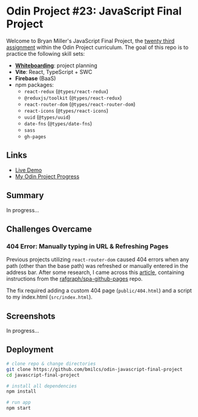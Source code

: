 # Odin Project #23: JavaScript Final Project

Welcome to Bryan Miller's JavaScript Final Project, the [twenty third assignment](https://www.theodinproject.com/lessons/node-path-javascript-javascript-final-project) within the Odin Project curriculum. The goal of this repo is to practice the following skill sets:

- [**Whiteboarding**](src/README.md): project planning
- **Vite**: React, TypeScript + SWC
- **Firebase** (BaaS)
- npm packages:
  - `react-redux` (`@types/react-redux`)
  - `@reduxjs/toolkit` (`@types/react-redux`)
  - `react-router-dom` (`@types/react-router-dom`)
  - `react-icons` (`@types/react-icons`)
  - `uuid` (`@types/uuid`)
  - `date-fns` (`@types/date-fns`)
  - `sass`
  - `gh-pages`

## Links

- [Live Demo](https://bmilcs.com/odin-javascript-final-project)
- [My Odin Project Progress](https://github.com/bmilcs/odin-project)

## Summary

In progress...

## Challenges Overcame

### 404 Error: Manually typing in URL & Refreshing Pages

Previous projects utilizing `react-router-dom` caused 404 errors when any path (other than the base path) was refreshed or manually entered in the address bar. After some research, I came across this [article](https://medium.com/@itspaulolimahimself/deploying-a-react-js-spa-app-to-github-pages-58ddaa2897a3), containing instructions from the [rafgraph/spa-github-pages](https://github.com/rafgraph/spa-github-pages) repo.

The fix required adding a custom 404 page (`public/404.html`) and a script to my index.html (`src/index.html`).

## Screenshots

In progress...

## Deployment

```sh
# clone repo & change directories
git clone https://github.com/bmilcs/odin-javascript-final-project
cd javascript-final-project

# install all dependencies
npm install

# run app
npm start
```
